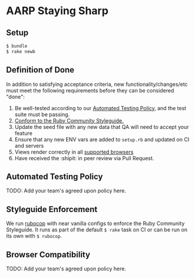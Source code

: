 # AARP Staying Sharp

## Setup

```bash
$ bundle
$ rake newb
```

## Definition of Done

In addition to satisfying acceptance criteria, new functionality/changes/etc
must meet the following requirements before they can be considered "done":

1. Be well-tested according to our
   [Automated Testing Policy](#automated-testing-policy), and the test suite
   must be passing.
1. [Conform to the Ruby Community Styleguide.](#styleguide-enforcement)
1. Update the seed file with any new data that QA will need to accept your feature
1. Ensure that any new ENV vars are added to `setup.rb` and updated on CI and
   servers
1. Views render correctly in all [supported browsers](#supported-browsers)
1. Have received the :shipit: in peer review via Pull Request.

## Automated Testing Policy

TODO: Add your team's agreed upon policy here.

## Styleguide Enforcement

We run [rubocop][rubocop] with near vanilla configs to enforce the Ruby Community
Styleguide. It runs as part of the default `$ rake` task on CI or can be run on
its own with `$ rubocop`.

[rubocop]: https://github.com/bbatsov/rubocop

## Browser Compatibility

TODO: Add your team's agreed upon policy here.
